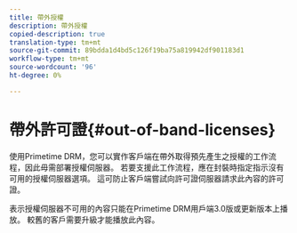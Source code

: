 ```yaml
---
title: 帶外授權
description: 帶外授權
copied-description: true
translation-type: tm+mt
source-git-commit: 89bdda1d4bd5c126f19ba75a819942df901183d1
workflow-type: tm+mt
source-wordcount: '96'
ht-degree: 0%

---
```



# 帶外許可證{#out-of-band-licenses}

使用Primetime DRM，您可以實作客戶端在帶外取得預先產生之授權的工作流程，因此毋需部署授權伺服器。 若要支援此工作流程，應在封裝時指定指示沒有可用的授權伺服器選項。 這可防止客戶端嘗試向許可證伺服器請求此內容的許可證。

表示授權伺服器不可用的內容只能在Primetime DRM用戶端3.0版或更新版本上播放。 較舊的客戶需要升級才能播放此內容。

